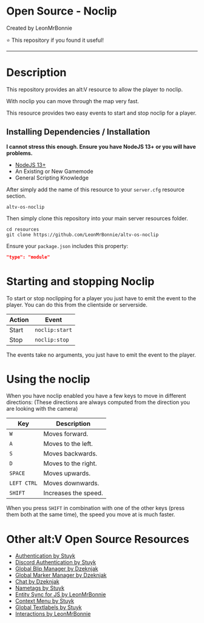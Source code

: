 # Open Source - Noclip

Created by LeonMrBonnie

⭐ This repository if you found it useful!

---

# Description

This repository provides an alt:V resource to allow the player to noclip.

With noclip you can move through the map very fast.

This resource provides two easy events to start and stop noclip for a player.

## Installing Dependencies / Installation

**I cannot stress this enough. Ensure you have NodeJS 13+ or you will have problems.**

-   [NodeJS 13+](https://nodejs.org/en/download/current/)
-   An Existing or New Gamemode
-   General Scripting Knowledge


After simply add the name of this resource to your `server.cfg` resource section.

`altv-os-noclip`

Then simply clone this repository into your main server resources folder.

```
cd resources
git clone https://github.com/LeonMrBonnie/altv-os-noclip
```

Ensure your `package.json` includes this property:

```json
"type": "module"
```

# Starting and stopping Noclip

To start or stop noclipping for a player you just have to emit the event to the player. You can do this from the clientside or serverside.<br>

| Action    | Event          |
| --------- | -------------- |
| Start     | `noclip:start` |
| Stop      | `noclip:stop`  |

The events take no arguments, you just have to emit the event to the player.<br>

# Using the noclip

When you have noclip enabled you have a few keys to move in different directions: (These directions are always computed from the direction you are looking with the camera)

| Key          | Description           |
| ------------ | --------------------- |
| `W`          | Moves forward.        |
| `A`          | Moves to the left.    |
| `S`          | Moves backwards.      |
| `D`          | Moves to the right.   |
| `SPACE`      | Moves upwards.        |
| `LEFT CTRL`  | Moves downwards.      |
| `SHIFT`      | Increases the speed.  |

When you press `SHIFT` in combination with one of the other keys (press them both at the same time), the speed you move at is much faster.

# Other alt:V Open Source Resources

-   [Authentication by Stuyk](https://github.com/Stuyk/altv-os-auth)
-   [Discord Authentication by Stuyk](https://github.com/Stuyk/altv-discord-auth)
-   [Global Blip Manager by Dzeknjak](https://github.com/jovanivanovic/altv-os-global-blip-manager)
-   [Global Marker Manager by Dzeknjak](https://github.com/jovanivanovic/altv-os-global-marker-manager)
-   [Chat by Dzeknjak](https://github.com/jovanivanovic/altv-os-chat)
-   [Nametags by Stuyk](https://github.com/Stuyk/altv-os-nametags)
-   [Entity Sync for JS by LeonMrBonnie](https://github.com/LeonMrBonnie/altv-os-js-entitysync)
-   [Context Menu by Stuyk](https://github.com/Stuyk/altv-os-context-menu)
-   [Global Textlabels by Stuyk](https://github.com/Stuyk/altv-os-global-textlabels)
-   [Interactions by LeonMrBonnie](https://github.com/LeonMrBonnie/altv-os-interactions)